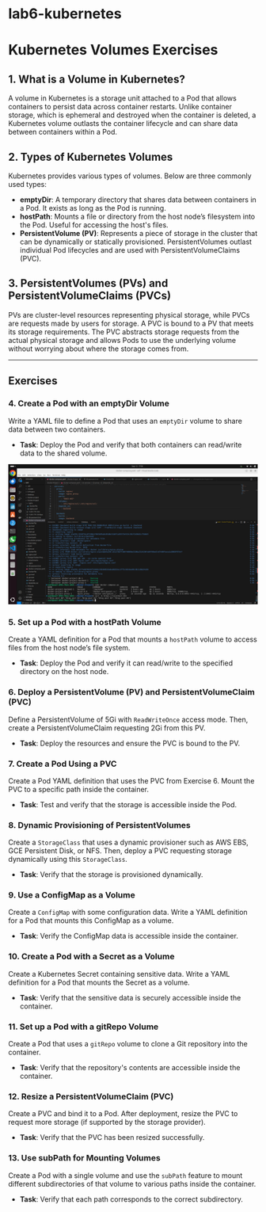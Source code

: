# lab6-kubernetes


# Kubernetes Volumes Exercises


## 1. What is a Volume in Kubernetes?

A volume in Kubernetes is a storage unit attached to a Pod that allows containers to persist data across container restarts. Unlike container storage, which is ephemeral and destroyed when the container is deleted, a Kubernetes volume outlasts the container lifecycle and can share data between containers within a Pod.

## 2. Types of Kubernetes Volumes

Kubernetes provides various types of volumes. Below are three commonly used types:

- **emptyDir**: A temporary directory that shares data between containers in a Pod. It exists as long as the Pod is running.
- **hostPath**: Mounts a file or directory from the host node’s filesystem into the Pod. Useful for accessing the host's files.
- **PersistentVolume (PV)**: Represents a piece of storage in the cluster that can be dynamically or statically provisioned. PersistentVolumes outlast individual Pod lifecycles and are used with PersistentVolumeClaims (PVC).

## 3. PersistentVolumes (PVs) and PersistentVolumeClaims (PVCs)

PVs are cluster-level resources representing physical storage, while PVCs are requests made by users for storage. A PVC is bound to a PV that meets its storage requirements. The PVC abstracts storage requests from the actual physical storage and allows Pods to use the underlying volume without worrying about where the storage comes from.

---

## Exercises

### 4. Create a Pod with an emptyDir Volume

Write a YAML file to define a Pod that uses an `emptyDir` volume to share data between two containers.

- **Task**: Deploy the Pod and verify that both containers can read/write data to the shared volume.

![Project-Output](https://github.com/SaifmElnagar/Orange-Docker-Project/blob/main/Screenshots/Screenshot%20from%202024-09-13%2017-56-26.png)
  
### 5. Set up a Pod with a hostPath Volume

Create a YAML definition for a Pod that mounts a `hostPath` volume to access files from the host node’s file system.

- **Task**: Deploy the Pod and verify it can read/write to the specified directory on the host node.

### 6. Deploy a PersistentVolume (PV) and PersistentVolumeClaim (PVC)

Define a PersistentVolume of 5Gi with `ReadWriteOnce` access mode. Then, create a PersistentVolumeClaim requesting 2Gi from this PV.

- **Task**: Deploy the resources and ensure the PVC is bound to the PV.

### 7. Create a Pod Using a PVC

Create a Pod YAML definition that uses the PVC from Exercise 6. Mount the PVC to a specific path inside the container.

- **Task**: Test and verify that the storage is accessible inside the Pod.

### 8. Dynamic Provisioning of PersistentVolumes

Create a `StorageClass` that uses a dynamic provisioner such as AWS EBS, GCE Persistent Disk, or NFS. Then, deploy a PVC requesting storage dynamically using this `StorageClass`.

- **Task**: Verify that the storage is provisioned dynamically.

### 9. Use a ConfigMap as a Volume

Create a `ConfigMap` with some configuration data. Write a YAML definition for a Pod that mounts this ConfigMap as a volume.

- **Task**: Verify the ConfigMap data is accessible inside the container.

### 10. Create a Pod with a Secret as a Volume

Create a Kubernetes Secret containing sensitive data. Write a YAML definition for a Pod that mounts the Secret as a volume.

- **Task**: Verify that the sensitive data is securely accessible inside the container.

### 11. Set up a Pod with a gitRepo Volume

Create a Pod that uses a `gitRepo` volume to clone a Git repository into the container.

- **Task**: Verify that the repository's contents are accessible inside the container.

### 12. Resize a PersistentVolumeClaim (PVC)

Create a PVC and bind it to a Pod. After deployment, resize the PVC to request more storage (if supported by the storage provider).

- **Task**: Verify that the PVC has been resized successfully.

### 13. Use subPath for Mounting Volumes

Create a Pod with a single volume and use the `subPath` feature to mount different subdirectories of that volume to various paths inside the container.

- **Task**: Verify that each path corresponds to the correct subdirectory.
